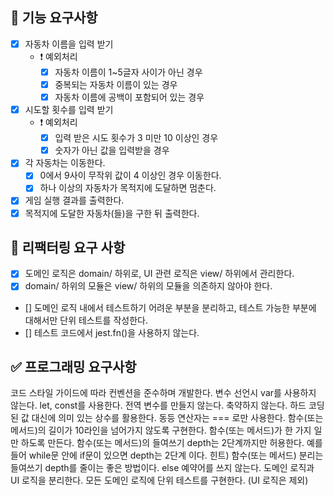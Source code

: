 ## 🎯 기능 요구사항

- [x] 자동차 이름을 입력 받기
  - ❗️ 예외처리
    - [x] 자동차 이름이 1~5글자 사이가 아닌 경우
    - [x] 중복되는 자동차 이름이 있는 경우
    - [x] 자동차 이름에 공백이 포함되어 있는 경우
- [x] 시도할 횟수를 입력 받기
  - ❗️ 예외처리
    - [x] 입력 받은 시도 횟수가 3 미만 10 이상인 경우
    - [x] 숫자가 아닌 값을 입력받을 경우
- [x] 각 자동차는 이동한다.
  - [x] 0에서 9사이 무작위 값이 4 이상인 경우 이동한다.
  - [x] 하나 이상의 자동차가 목적지에 도달하면 멈춘다.
- [x] 게임 실행 결과를 출력한다.
- [x] 목적지에 도달한 자동차(들)을 구한 뒤 출력한다.

## 🎯 리팩터링 요구 사항

- [x] 도메인 로직은 domain/ 하위로, UI 관련 로직은 view/ 하위에서 관리한다.
- [x] domain/ 하위의 모듈은 view/ 하위의 모듈을 의존하지 않아야 한다.
- [] 도메인 로직 내에서 테스트하기 어려운 부분을 분리하고, 테스트 가능한 부분에 대해서만 단위 테스트를 작성한다.
- [] 테스트 코드에서 jest.fn()을 사용하지 않는다.

## ✅ 프로그래밍 요구사항

코드 스타일 가이드에 따라 컨벤션을 준수하며 개발한다.
변수 선언시 var를 사용하지 않는다. let, const를 사용한다.
전역 변수를 만들지 않는다.
축약하지 않는다.
하드 코딩된 값 대신에 의미 있는 상수를 활용한다.
동등 연산자는 === 로만 사용한다.
함수(또는 메서드)의 길이가 10라인을 넘어가지 않도록 구현한다.
함수(또는 메서드)가 한 가지 일만 하도록 만든다.
함수(또는 메서드)의 들여쓰기 depth는 2단계까지만 허용한다.
예를 들어 while문 안에 if문이 있으면 depth는 2단계 이다.
힌트) 함수(또는 메서드) 분리는 들여쓰기 depth를 줄이는 좋은 방법이다.
else 예약어를 쓰지 않는다.
도메인 로직과 UI 로직을 분리한다.
모든 도메인 로직에 단위 테스트를 구현한다. (UI 로직은 제외)
